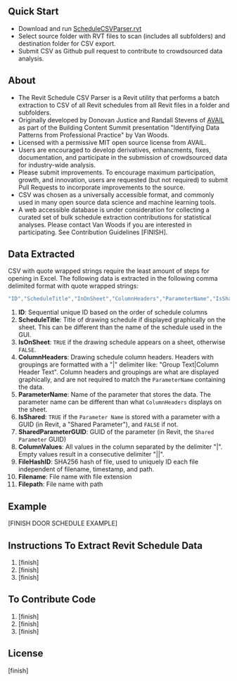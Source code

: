 ## Quick Start
* Download and run [ScheduleCSVParser.rvt](https://github.com/vdubya/Revit-Schedule-CSV-Parser/blob/master/ScheduleCSVParser.rvt)
* Select source folder with RVT files to scan (includes all subfolders) and destination folder for CSV export.
* Submit CSV as Github pull request to contribute to crowdsourced data analysis.

## About
* The Revit Schedule CSV Parser is a Revit utility that performs a batch extraction to CSV of all Revit schedules from all Revit files in a folder and subfolders. 
* Originally developed by Donovan Justice and Randall Stevens of [AVAIL](https://www.getavail.com/About) as part of the Building Content Summit presentation "Identifying Data Patterns from Professional Practice" by Van Woods. 
* Licensed with a permissive MIT open source license from AVAIL.
* Users are encouraged to develop derivatives, enhancments, fixes, documentation, and participate in the submission of crowdsourced data for industry-wide analysis. 
* Please submit improvements. To encourage maximum participation, growth, and innovation, users are requested (but not required) to submit Pull Requests to incorporate improvements to the source. 
* CSV was chosen as a universally accessible format, and commonly used in many open source data science and machine learning tools. 
* A web accessible database is under consideration for collecting a curated set of bulk schedule extraction contributions for statistical analyses. Please contact Van Woods if you are interested in participating. See Contribution Guidelines [FINISH]. 

## Data Extracted
CSV with quote wrapped strings require the least amount of steps for opening in Excel. 
The following data is extracted in the following comma delimited format with quote wrapped strings: 
~~~~csharp
"ID","ScheduleTitle","InOnSheet","ColumnHeaders","ParameterName","IsShared","SharedParameterGUID","Column Values","FileHashID","Filename","Filepath"
~~~~

1. **ID**: Sequential unique ID based on the order of schedule columns 
1. **ScheduleTitle**: Title of drawing schedule if displayed graphically on the sheet. This can be different than the name of the schedule used in the GUI.
1. **IsOnSheet**: `TRUE` if the drawing schedule appears on a sheet, otherwise `FALSE`. 
1. **ColumnHeaders**: Drawing schedule column headers. Headers with groupings are formatted with a "|" delimiter like: "Group Text|Column Header Text". Column headers and groupings are what are displayed graphically, and are not required to match the `ParameterName` containing the data.
1. **ParameterName**: Name of the parameter that stores the data. The parameter name can be different than what `ColumnHeaders` displays on the sheet. 
1. **IsShared**: `TRUE` if the `Parameter Name` is stored with a parameter with a GUID (in Revit, a "Shared Parameter"), and `FALSE` if not. 
1. **SharedParameterGUID**: GUID of the parameter (in Revit, the `Shared Parameter` GUID)
1. **ColumnValues**: All values in the column separated by the delimiter "|". Empty values result in a consecutive delimiter "||".
1. **FileHashID**: SHA256 hash of file, used to uniquely ID each file independent of filename, timestamp, and path. 
1. **Filename**: File name with file extension
1. **Filepath**: File name with path

## Example
[FINISH DOOR SCHEDULE EXAMPLE]

## Instructions To Extract Revit Schedule Data
1. [finish]
1. [finish]
1. [finish]

## To Contribute Code
1. [finish]
1. [finish]
1. [finish]

## License
[finish]
